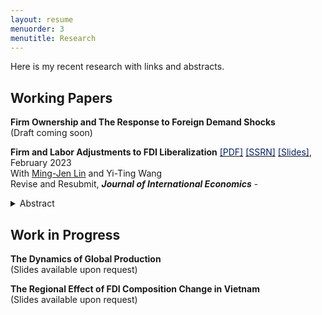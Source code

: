 ```yaml
---
layout: resume
menuorder: 3
menutitle: Research
---
```


Here is my recent research with links and abstracts. 

## Working Papers
**Firm Ownership and The Response to Foreign Demand Shocks** <br>
(Draft coming soon)
  
**Firm and Labor Adjustments to FDI Liberalization** <a href="https://sungjuwu.github.io/documents/CNFDI_paper.pdf" target="_blank"><span style="color:#012169">[PDF]</span></a> <a href="https://papers.ssrn.com/sol3/papers.cfm?abstract_id=4347657" target="_blank"><span style="color:#012169">[SSRN]</span></a> <a href="https://sungjuwu.github.io/documents/CNFDI_slides.pdf" target="_blank"><span style="color:#012169">[Slides]</span></a>, February 2023 <br> 
With <a href="https://economicsatntu.wixsite.com/ming-jen-lin" target="_blank">Ming-Jen Lin</a> and Yi-Ting Wang <br>
Revise and Resubmit, <em>**Journal of International Economics**</em> - <details><summary>Abstract</summary><p>This paper studies how liberalizing outward foreign direct investments (FDI) affects manufacturers' engagement in global production and their domestic workers' labor market outcomes. Focusing on a liberalization policy in 2001 by the government of Taiwan that allowed 122 electronic products to be produced in China, we estimate its effect on Taiwanese electronic manufacturers and their domestic workers. Employing a matched difference-in-differences strategy, we find that the manufacturers targeted by the policy were on average 16% more likely to invest in China relative to the non-targeted ones. Correspondingly, the domestic workers initially employed by the targeted manufacturers were on average more likely to change their jobs, stay employed for fewer years, and have lower wages in subsequent years relative to those employed by the non-targeted ones. The worker-level effects of the policy exhibited substantial heterogeneity across the initial wage distribution, with the top-decile workers benefiting and the other workers losing on average.</p></details>


## Work in Progress
**The Dynamics of Global Production** <br>
(Slides available upon request)

**The Regional Effect of FDI Composition Change in Vietnam** <br>
(Slides available upon request)
